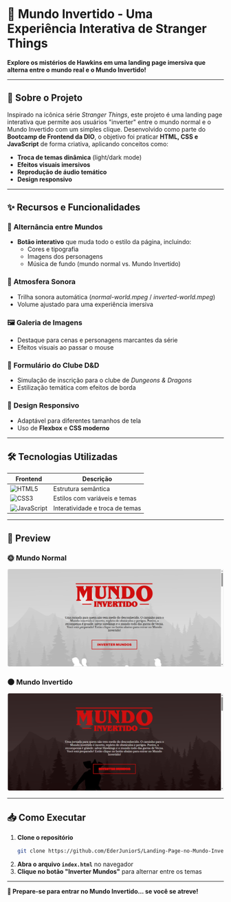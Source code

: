 # 🌌 **Mundo Invertido - Uma Experiência Interativa de Stranger Things**  

**Explore os mistérios de Hawkins em uma landing page imersiva que alterna entre o mundo real e o Mundo Invertido!**  

---

## 🚀 **Sobre o Projeto**  

Inspirado na icônica série *Stranger Things*, este projeto é uma landing page interativa que permite aos usuários "inverter" entre o mundo normal e o Mundo Invertido com um simples clique. Desenvolvido como parte do **Bootcamp de Frontend da DIO**, o objetivo foi praticar **HTML, CSS e JavaScript** de forma criativa, aplicando conceitos como:  

- **Troca de temas dinâmica** (light/dark mode)  
- **Efeitos visuais imersivos**  
- **Reprodução de áudio temático**  
- **Design responsivo**  

---

## ✨ **Recursos e Funcionalidades**  

### 🔄 **Alternância entre Mundos**  
- **Botão interativo** que muda todo o estilo da página, incluindo:  
  - Cores e tipografia  
  - Imagens dos personagens  
  - Música de fundo (mundo normal vs. Mundo Invertido)  

### 🎵 **Atmosfera Sonora**  
- Trilha sonora automática (*normal-world.mpeg* / *inverted-world.mpeg*)  
- Volume ajustado para uma experiência imersiva  

### 🖼️ **Galeria de Imagens**  
- Destaque para cenas e personagens marcantes da série  
- Efeitos visuais ao passar o mouse  

### 📝 **Formulário do Clube D&D**  
- Simulação de inscrição para o clube de *Dungeons & Dragons*  
- Estilização temática com efeitos de borda  

### 📱 **Design Responsivo**  
- Adaptável para diferentes tamanhos de tela  
- Uso de **Flexbox** e **CSS moderno**  

---

## 🛠️ **Tecnologias Utilizadas**  

| **Frontend**  | **Descrição** |  
|--------------|--------------|  
| ![HTML5](https://img.shields.io/badge/HTML5-E34F26?style=for-the-badge&logo=html5&logoColor=white) | Estrutura semântica |  
| ![CSS3](https://img.shields.io/badge/CSS3-1572B6?style=for-the-badge&logo=css3&logoColor=white) | Estilos com variáveis e temas |  
| ![JavaScript](https://img.shields.io/badge/JavaScript-F7DF1E?style=for-the-badge&logo=javascript&logoColor=black) | Interatividade e troca de temas |  

---

## 🎥 **Preview**  

### **🌞 Mundo Normal**  
![Mundo Normal](assets/images/projeto_pronto/mundo-normal.png)

### **🌑 Mundo Invertido**  
![Mundo Invertido](assets/images/projeto_pronto/mundo-invertido.png) 

---

## 📥 **Como Executar**  

1. **Clone o repositório**  
   ```bash
   git clone https://github.com/EderJuniorS/Landing-Page-no-Mundo-Invertido.git
   ```
2. **Abra o arquivo `index.html`** no navegador  
3. **Clique no botão "Inverter Mundos"** para alternar entre os temas  

---

**🔮 Prepare-se para entrar no Mundo Invertido... se você se atreve!**  
